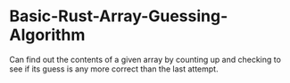 # Basic-Rust-Array-Guessing-Algorithm

Can find out the contents of a given array by counting up and checking to see if its guess is any more correct than the last attempt.
